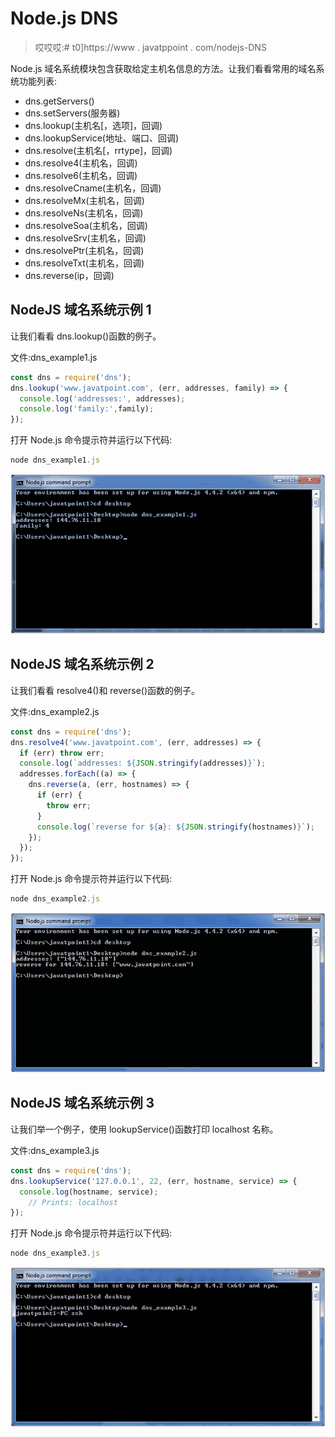 # Node.js DNS

> 哎哎哎:# t0]https://www . javatppoint . com/nodejs-DNS

Node.js 域名系统模块包含获取给定主机名信息的方法。让我们看看常用的域名系统功能列表:

*   dns.getServers()
*   dns.setServers(服务器)
*   dns.lookup(主机名[，选项]，回调)
*   dns.lookupService(地址、端口、回调)
*   dns.resolve(主机名[，rrtype]，回调)
*   dns.resolve4(主机名，回调)
*   dns.resolve6(主机名，回调)
*   dns.resolveCname(主机名，回调)
*   dns.resolveMx(主机名，回调)
*   dns.resolveNs(主机名，回调)
*   dns.resolveSoa(主机名，回调)
*   dns.resolveSrv(主机名，回调)
*   dns.resolvePtr(主机名，回调)
*   dns.resolveTxt(主机名，回调)
*   dns.reverse(ip，回调)

## NodeJS 域名系统示例 1

让我们看看 dns.lookup()函数的例子。

文件:dns_example1.js

```js
const dns = require('dns');
dns.lookup('www.javatpoint.com', (err, addresses, family) => {
  console.log('addresses:', addresses);
  console.log('family:',family);
});

```

打开 Node.js 命令提示符并运行以下代码:

```js
node dns_example1.js

```

![Node.js dns example 1](img/f0a3300b55dda5ad084aabc9af8075d7.png)

## NodeJS 域名系统示例 2

让我们看看 resolve4()和 reverse()函数的例子。

文件:dns_example2.js

```js
const dns = require('dns');
dns.resolve4('www.javatpoint.com', (err, addresses) => {
  if (err) throw err;
  console.log(`addresses: ${JSON.stringify(addresses)}`);
  addresses.forEach((a) => {
    dns.reverse(a, (err, hostnames) => {
      if (err) {
        throw err;
      }
      console.log(`reverse for ${a}: ${JSON.stringify(hostnames)}`);
    });
  });
}); 

```

打开 Node.js 命令提示符并运行以下代码:

```js
node dns_example2.js

```

![Node.js dns example 2](img/1b87a88ba149c9f26b8c3c9523583b47.png)

## NodeJS 域名系统示例 3

让我们举一个例子，使用 lookupService()函数打印 localhost 名称。

文件:dns_example3.js

```js
const dns = require('dns');
dns.lookupService('127.0.0.1', 22, (err, hostname, service) => {
  console.log(hostname, service);
    // Prints: localhost
});

```

打开 Node.js 命令提示符并运行以下代码:

```js
node dns_example3.js

```

![Node.js dns example 3](img/2382d8d75a37e572d47284bf1982a164.png)